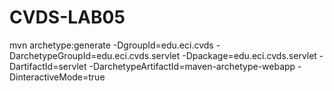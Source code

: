 # CVDS-LAB05
mvn archetype:generate -DgroupId=edu.eci.cvds -DarchetypeGroupId=edu.eci.cvds.servlet -Dpackage=edu.eci.cvds.servlet -DartifactId=servlet -DarchetypeArtifactId=maven-archetype-webapp -DinteractiveMode=true
